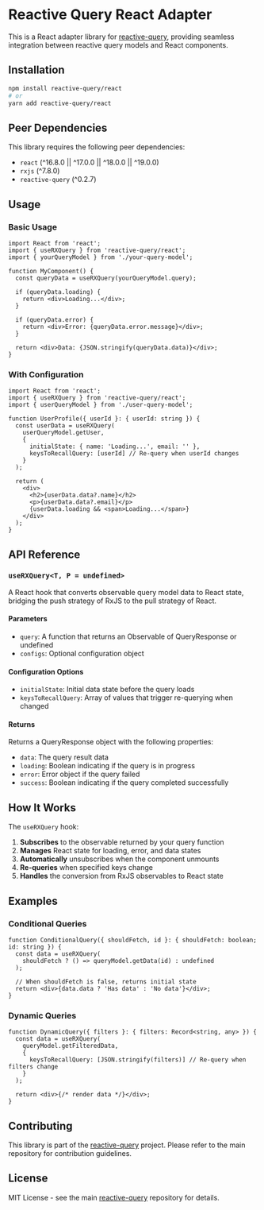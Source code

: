 # Reactive Query React Adapter

This is a React adapter library for [reactive-query](https://github.com/behnamrhp/reactive-query), providing seamless integration between reactive query models and React components.

## Installation

```bash
npm install reactive-query/react
# or
yarn add reactive-query/react
```

## Peer Dependencies

This library requires the following peer dependencies:
- `react` (^16.8.0 || ^17.0.0 || ^18.0.0 || ^19.0.0)
- `rxjs` (^7.8.0)
- `reactive-query` (^0.2.7)

## Usage

### Basic Usage

```tsx
import React from 'react';
import { useRXQuery } from 'reactive-query/react';
import { yourQueryModel } from './your-query-model';

function MyComponent() {
  const queryData = useRXQuery(yourQueryModel.query);

  if (queryData.loading) {
    return <div>Loading...</div>;
  }

  if (queryData.error) {
    return <div>Error: {queryData.error.message}</div>;
  }

  return <div>Data: {JSON.stringify(queryData.data)}</div>;
}
```

### With Configuration

```tsx
import React from 'react';
import { useRXQuery } from 'reactive-query/react';
import { userQueryModel } from './user-query-model';

function UserProfile({ userId }: { userId: string }) {
  const userData = useRXQuery(
    userQueryModel.getUser,
    {
      initialState: { name: 'Loading...', email: '' },
      keysToRecallQuery: [userId] // Re-query when userId changes
    }
  );

  return (
    <div>
      <h2>{userData.data?.name}</h2>
      <p>{userData.data?.email}</p>
      {userData.loading && <span>Loading...</span>}
    </div>
  );
}
```

## API Reference

### `useRXQuery<T, P = undefined>`

A React hook that converts observable query model data to React state, bridging the push strategy of RxJS to the pull strategy of React.

#### Parameters

- `query`: A function that returns an Observable of QueryResponse<T> or undefined
- `configs`: Optional configuration object

#### Configuration Options

- `initialState`: Initial data state before the query loads
- `keysToRecallQuery`: Array of values that trigger re-querying when changed

#### Returns

Returns a QueryResponse<T> object with the following properties:
- `data`: The query result data
- `loading`: Boolean indicating if the query is in progress
- `error`: Error object if the query failed
- `success`: Boolean indicating if the query completed successfully

## How It Works

The `useRXQuery` hook:

1. **Subscribes** to the observable returned by your query function
2. **Manages** React state for loading, error, and data states
3. **Automatically** unsubscribes when the component unmounts
4. **Re-queries** when specified keys change
5. **Handles** the conversion from RxJS observables to React state

## Examples

### Conditional Queries

```tsx
function ConditionalQuery({ shouldFetch, id }: { shouldFetch: boolean; id: string }) {
  const data = useRXQuery(
    shouldFetch ? () => queryModel.getData(id) : undefined
  );
  
  // When shouldFetch is false, returns initial state
  return <div>{data.data ? 'Has data' : 'No data'}</div>;
}
```

### Dynamic Queries

```tsx
function DynamicQuery({ filters }: { filters: Record<string, any> }) {
  const data = useRXQuery(
    queryModel.getFilteredData,
    {
      keysToRecallQuery: [JSON.stringify(filters)] // Re-query when filters change
    }
  );
  
  return <div>{/* render data */}</div>;
}
```

## Contributing

This library is part of the [reactive-query](https://github.com/behnamrhp/reactive-query) project. Please refer to the main repository for contribution guidelines.

## License

MIT License - see the main [reactive-query](https://github.com/behnamrhp/reactive-query) repository for details. 
